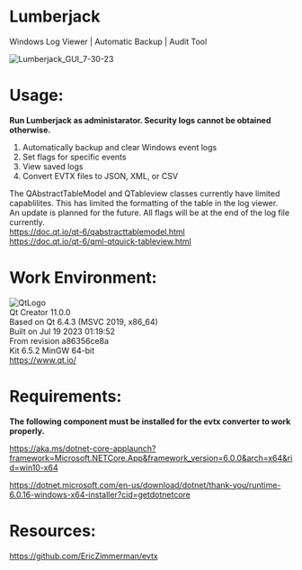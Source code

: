 # Lumberjack
Windows Log Viewer | Automatic Backup | Audit Tool  

![Lumberjack_GUI_7-30-23](https://github.com/kn0w0n3/Lumberjack/assets/22214754/dfa4507a-a734-4d20-9653-5a2166ecda25)       
              
 # **Usage:**  
 **Run Lumberjack as administarator. Security logs cannot be obtained otherwise.**     
 1) Automatically backup and clear Windows event logs 
 2) Set flags for specific events
 3) View saved logs
 4) Convert EVTX files to JSON, XML, or CSV

The QAbstractTableModel and QTableview classes currently have limited capablilites. This has limited the formatting of the table in the log viewer.  
An update is planned for the future. All flags will be at the end of the log file currently.  
https://doc.qt.io/qt-6/qabstracttablemodel.html  
https://doc.qt.io/qt-6/qml-qtquick-tableview.html  

# **Work Environment:**       
![QtLogo](https://user-images.githubusercontent.com/22214754/179895211-d52559ab-35df-4fcc-bf69-7377739330d4.png)  
Qt Creator 11.0.0  
Based on Qt 6.4.3 (MSVC 2019, x86_64)  
Built on Jul 19 2023 01:19:52  
From revision a86356ce8a  
Kit 6.5.2 MinGW 64-bit        
https://www.qt.io/    

# **Requirements:**
**The following component must be installed for the evtx converter to work properly.**  

https://aka.ms/dotnet-core-applaunch?framework=Microsoft.NETCore.App&framework_version=6.0.0&arch=x64&rid=win10-x64  

https://dotnet.microsoft.com/en-us/download/dotnet/thank-you/runtime-6.0.16-windows-x64-installer?cid=getdotnetcore    

# **Resources:**   
https://github.com/EricZimmerman/evtx  
